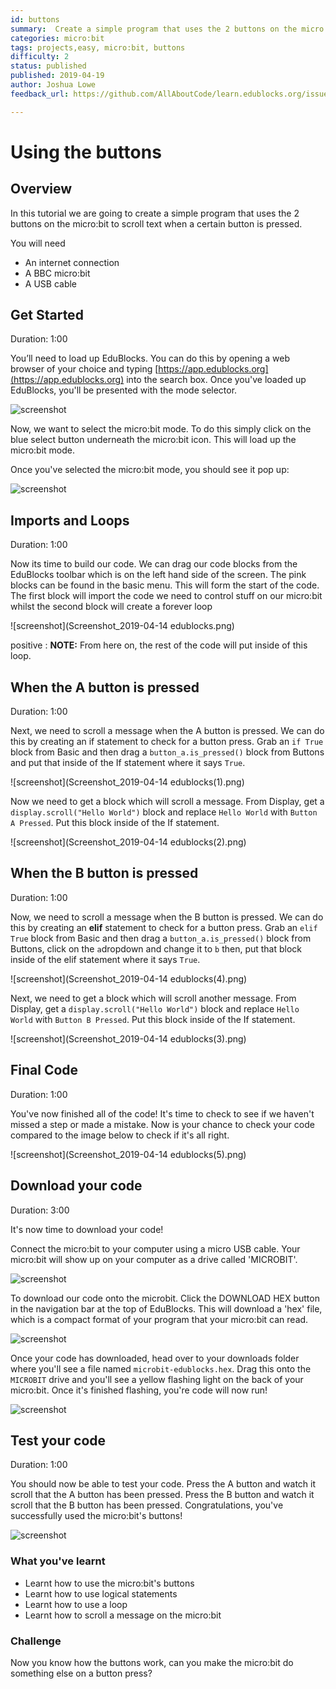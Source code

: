 ```yaml
---
id: buttons
summary:  Create a simple program that uses the 2 buttons on the micro:bit to scroll text when a certain button is pressed. 
categories: micro:bit
tags: projects,easy, micro:bit, buttons
difficulty: 2
status: published
published: 2019-04-19
author: Joshua Lowe
feedback_url: https://github.com/AllAboutCode/learn.edublocks.org/issues

---
```


# Using the buttons

## Overview

In this tutorial we are going to create a simple program that uses the 2 buttons on the micro:bit to scroll text when a certain button is pressed. 

You will need 
- An internet connection
- A BBC micro:bit
- A USB cable

## Get Started
Duration: 1:00

You’ll need to load up EduBlocks. You can do this by opening a web browser of your choice and typing [https://app.edublocks.org](https://app.edublocks.org) into the search box. Once you've loaded up EduBlocks, you'll be presented with the mode selector. 

![screenshot](https://i.ibb.co/tQ0JcTz/Screenshot-2019-04-14-edublocks.png)

Now, we want to select the micro:bit mode. To do this simply click on the blue select button underneath the micro:bit icon. This will load up the micro:bit mode.

Once you've selected the micro:bit mode, you should see it pop up:

![screenshot](https://i.ibb.co/93PHxFY/Screenshot-2019-04-14-edublocks-2.png)

## Imports and Loops
Duration: 1:00

Now its time to build our code. We can drag our code blocks from the EduBlocks toolbar which is on the left hand side of the screen. The pink blocks can be found in the basic menu. This will form the start of the code. The first block will import the code we need to control stuff on our micro:bit whilst the second block will create a forever loop

![screenshot](Screenshot_2019-04-14 edublocks.png)

positive
: **NOTE:**
From here on, the rest of the code will put inside of this loop.

## When the A button is pressed
Duration: 1:00

Next, we need to scroll a message when the A button is pressed. We can do this by creating an if statement to check for a button press. Grab an `if True` block from Basic and then drag a `button_a.is_pressed()` block from Buttons and put that inside of the If statement where it says `True`.

![screenshot](Screenshot_2019-04-14 edublocks(1).png)

Now we need to get a block which will scroll a message. From Display, get a `display.scroll("Hello World")` block and replace `Hello World` with `Button A Pressed`. Put this block inside of the If statement. 

![screenshot](Screenshot_2019-04-14 edublocks(2).png)

## When the B button is pressed
Duration: 1:00

Now, we need to scroll a message when the B button is pressed. We can do this by creating an **elif** statement to check for a button press. Grab an `elif True` block from Basic and then drag a `button_a.is_pressed()` block from Buttons, click on the `a`dropdown and change it to `b` then, put that block inside of the elif statement where it says `True`.

![screenshot](Screenshot_2019-04-14 edublocks(4).png)

Next, we need to get a block which will scroll another message. From Display, get a `display.scroll("Hello World")` block and replace `Hello World` with `Button B Pressed`. Put this block inside of the If statement. 

![screenshot](Screenshot_2019-04-14 edublocks(3).png)



## Final Code
Duration: 1:00

You've now finished all of the code! It's time to check to see if we haven't missed a step or made a mistake. Now is your chance to check your code compared to the image below to check if it's all right.

![screenshot](Screenshot_2019-04-14 edublocks(5).png)

## Download your code
Duration: 3:00

It's now time to download your code!

Connect the micro:bit to your computer using a micro USB cable. Your micro:bit will show up on your computer as a drive called 'MICROBIT'. 

![screenshot](https://i.ibb.co/QvWrrNh/ezgif-com-video-to-gif.gif)

To download our code onto the microbit. Click the DOWNLOAD HEX button in the navigation bar at the top of EduBlocks. This will download a 'hex' file, which is a compact format of your program that your micro:bit can read. 

![screenshot](https://i.ibb.co/d2zrVgQ/Screenshot-2019-04-14-edublocks-8.png)

Once your code has downloaded, head over to your downloads folder where you'll see a file named `microbit-edublocks.hex`. Drag this onto the `MICROBIT` drive and you'll see a yellow flashing light on the back of your micro:bit. Once it's finished flashing, you're code will now run!

![screenshot](https://i.ibb.co/j3H14WJ/ezgif-com-video-to-gif-1.gif)

## Test your code
Duration: 1:00

You should now be able to test your code.
Press the A button and watch it scroll that the A button has been pressed.
Press the B button and watch it scroll that the B button has been pressed.
Congratulations, you've successfully used the micro:bit's buttons!

![screenshot](https://pbs.twimg.com/media/DI9ZGudXcAEVQEF.png)

### What you've learnt

  - Learnt how to use the micro:bit's buttons
  - Learnt how to use logical statements
  - Learnt how to use a loop
  - Learnt how to scroll a message on the micro:bit

### Challenge

Now you know how the buttons work, can you make the micro:bit do something else on a button press?